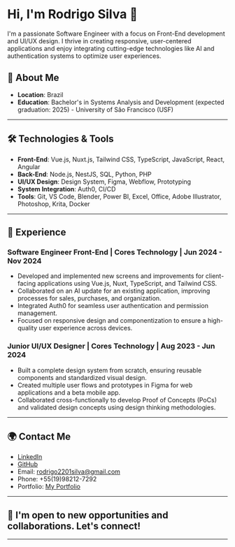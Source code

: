 # Hi, I'm Rodrigo Silva 👋

I'm a passionate Software Engineer with a focus on Front-End development and UI/UX design. I thrive in creating responsive, user-centered applications and enjoy integrating cutting-edge technologies like AI and authentication systems to optimize user experiences.

## 🚀 About Me

- **Location**: Brazil
- **Education**: Bachelor's in Systems Analysis and Development (expected graduation: 2025) - University of São Francisco (USF)

---

## 🛠 Technologies & Tools

- **Front-End**: Vue.js, Nuxt.js, Tailwind CSS, TypeScript, JavaScript, React, Angular
- **Back-End**: Node.js, NestJS, SQL, Python, PHP
- **UI/UX Design**: Design System, Figma, Webflow, Prototyping
- **System Integration**: Auth0, CI/CD
- **Tools**: Git, VS Code, Blender, Power BI, Excel, Office, Adobe Illustrator, Photoshop, Krita, Docker

---

## 🚀 Experience

### **Software Engineer Front-End** | Cores Technology | Jun 2024 - Nov 2024
- Developed and implemented new screens and improvements for client-facing applications using Vue.js, Nuxt, TypeScript, and Tailwind CSS.
- Collaborated on an AI update for an existing application, improving processes for sales, purchases, and organization.
- Integrated Auth0 for seamless user authentication and permission management.
- Focused on responsive design and componentization to ensure a high-quality user experience across devices.

### **Junior UI/UX Designer** | Cores Technology | Aug 2023 - Jun 2024
- Built a complete design system from scratch, ensuring reusable components and standardized visual design.
- Created multiple user flows and prototypes in Figma for web applications and a beta mobile app.
- Collaborated cross-functionally to develop Proof of Concepts (PoCs) and validated design concepts using design thinking methodologies.

---

## 🌍 Contact Me
- [LinkedIn](https://www.linkedin.com/in/rodrigo-silva736267160/)
- [GitHub](https://github.com/dygozzz)
- Email: rodrigo2201silva@gmail.com
- Phone: +55(19)98212-7292
- Portfolio: [My Portfolio](https://rodrigos-stunning-site-3b7953.webflow.io/)

---

## 🎯 I'm open to new opportunities and collaborations. Let's connect!

---
